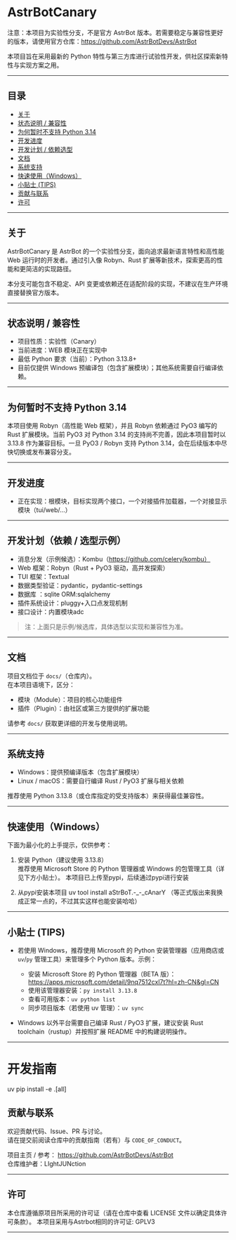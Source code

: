 # AstrBotCanary

注意：本项目为实验性分支，不是官方 AstrBot 版本。若需要稳定与兼容性更好的版本，请使用官方仓库：https://github.com/AstrBotDevs/AstrBot

本项目旨在采用最新的 Python 特性与第三方库进行试验性开发，供社区探索新特性与实现方案之用。

---

## 目录
- [关于](#关于)
- [状态说明 / 兼容性](#状态说明--兼容性)
- [为何暂时不支持 Python 3.14](#为何暂时不支持-python-314)
- [开发进度](#开发进度)
- [开发计划 / 依赖选型](#开发计划--依赖选型)
- [文档](#文档)
- [系统支持](#系统支持)
- [快速使用（Windows）](#快速使用windows)
- [小贴士 (TIPS)](#小贴士-tips)
- [贡献与联系](#贡献与联系)
- [许可](#许可)

---

## 关于
AstrBotCanary 是 AstrBot 的一个实验性分支，面向追求最新语言特性和高性能 Web 运行时的开发者。通过引入像 Robyn、Rust 扩展等新技术，探索更高的性能和更简洁的实现路径。

本分支可能包含不稳定、API 变更或依赖还在适配阶段的实现，不建议在生产环境直接替换官方版本。

---

## 状态说明 / 兼容性
- 项目性质：实验性（Canary）
- 当前进度：WEB 模块正在实现中
- 最低 Python 要求（当前）：Python 3.13.8+
- 目前仅提供 Windows 预编译包（包含扩展模块）；其他系统需要自行编译依赖。

---

## 为何暂时不支持 Python 3.14
本项目使用 Robyn（高性能 Web 框架），并且 Robyn 依赖通过 PyO3 编写的 Rust 扩展模块。当前 PyO3 对 Python 3.14 的支持尚不完善，因此本项目暂时以 3.13.8 作为兼容目标。一旦 PyO3 / Robyn 支持 Python 3.14，会在后续版本中尽快切换或发布兼容分支。

---

## 开发进度
- 正在实现：根模块，目标实现两个接口，一个对接插件加载器，一个对接显示模块（tui/web/...）

---

## 开发计划（依赖 / 选型示例）
- 消息分发（示例候选）：Kombu（https://github.com/celery/kombu）
- Web 框架：Robyn（Rust + PyO3 驱动，高并发探索）
- TUI 框架：Textual
- 数据类型验证：pydantic，pydantic-settings
- 数据库 ：sqlite
ORM:sqlalchemy
- 插件系统设计：pluggy+入口点发现机制
- 接口设计：内置模块adc

> 注：上面只是示例/候选库，具体选型以实现和兼容性为准。

---

## 文档
项目文档位于 `docs/`（仓库内）。  
在本项目语境下，区分：
- 模块（Module）：项目的核心功能组件
- 插件（Plugin）：由社区或第三方提供的扩展功能

请参考 `docs/` 获取更详细的开发与使用说明。

---

## 系统支持
- Windows：提供预编译版本（包含扩展模块）
- Linux / macOS：需要自行编译 Rust / PyO3 扩展与相关依赖

推荐使用 Python 3.13.8（或仓库指定的受支持版本）来获得最佳兼容性。

---

## 快速使用（Windows）
下面为最小化的上手提示，仅供参考：

1. 安装 Python（建议使用 3.13.8）  
   推荐使用 Microsoft Store 的 Python 管理器或 Windows 的包管理工具（详见下方小贴士）。
本项目已上传至pypi，后续通过pypi进行安装


2. 从pypi安装本项目
uv tool install aStrBoT.-_-_cAnarY
（等正式版出来我换成正常一点的，不过其实这样也能安装哈哈）
---

## 小贴士 (TIPS)
- 若使用 Windows，推荐使用 Microsoft 的 Python 安装管理器（应用商店或 `uv`/`py` 管理工具）来管理多个 Python 版本。示例：  
  - 安装 Microsoft Store 的 Python 管理器（BETA 版）：https://apps.microsoft.com/detail/9nq7512cxl7t?hl=zh-CN&gl=CN  
  - 使用该管理器安装：`py install 3.13.8`
  - 查看可用版本：`uv python list`
  - 同步项目版本（若使用 uv 管理）：`uv sync`

- Windows 以外平台需要自己编译 Rust / PyO3 扩展，建议安装 Rust toolchain（rustup）并按照扩展 README 中的构建说明操作。

---

# 开发指南
uv pip install -e .[all]


## 贡献与联系
欢迎贡献代码、Issue、PR 与讨论。  
请在提交前阅读仓库中的贡献指南（若有）与 `CODE_OF_CONDUCT`。

项目主页 / 参考： https://github.com/AstrBotDevs/AstrBot  
仓库维护者：LIghtJUNction

---

## 许可
本仓库遵循原项目所采用的许可证（请在仓库中查看 LICENSE 文件以确定具体许可条款）。
本项目采用与Astrbot相同的许可证:
GPLV3

---


